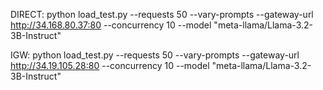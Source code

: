 
DIRECT:
python load_test.py --requests 50 --vary-prompts --gateway-url http://34.168.80.37:80 --concurrency 10 --model "meta-llama/Llama-3.2-3B-Instruct"

IGW:
python load_test.py --requests 50 --vary-prompts --gateway-url http://34.19.105.28:80 --concurrency 10 --model "meta-llama/Llama-3.2-3B-Instruct"